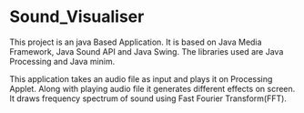 # Sound_Visualiser

This project is an java Based Application.
It is based on Java Media Framework, Java Sound API and Java Swing.
The libraries used are Java Processing and Java minim.

This application takes an audio file as input and plays it on Processing Applet. Along with playing audio file it generates different effects on screen. It draws frequency spectrum of sound using Fast Fourier Transform(FFT).
